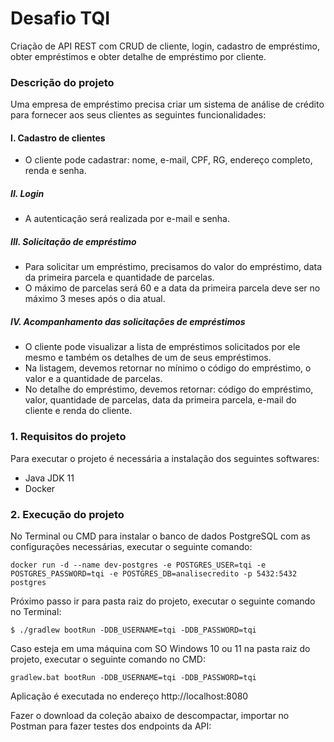 # Desafio TQI

Criação de API REST com CRUD de cliente, login, cadastro de empréstimo, obter empréstimos e obter detalhe de empréstimo por cliente.

### Descrição do projeto

Uma empresa de empréstimo precisa criar um sistema de análise de crédito para fornecer aos seus clientes as seguintes funcionalidades:

#### I. Cadastro de clientes
- O cliente pode cadastrar: nome, e-mail, CPF, RG, endereço completo, renda e senha.

##### II. Login
- A autenticação será realizada por e-mail e senha.

##### III. Solicitação de empréstimo
- Para solicitar um empréstimo, precisamos do valor do empréstimo, data da primeira parcela e quantidade de parcelas.
- O máximo de parcelas será 60 e a data da primeira parcela deve ser no máximo 3 meses após o dia atual.

##### IV. Acompanhamento das solicitações de empréstimos
- O cliente pode visualizar a lista de empréstimos solicitados por ele mesmo e também os detalhes de um de seus empréstimos.
- Na listagem, devemos retornar no mínimo o código do empréstimo, o valor e a quantidade de parcelas.
- No detalhe do empréstimo, devemos retornar: código do empréstimo, valor, quantidade de parcelas, data da primeira parcela, e-mail do cliente e renda do cliente.

### 1. Requisitos do projeto

Para executar o projeto é necessária a instalação dos seguintes softwares:

- Java JDK 11
- Docker

### 2. Execução do projeto

No Terminal ou CMD para instalar o banco de dados PostgreSQL com as configurações necessárias, executar o seguinte comando:

``docker run -d --name dev-postgres -e POSTGRES_USER=tqi -e POSTGRES_PASSWORD=tqi -e POSTGRES_DB=analisecredito -p 5432:5432 postgres``

Próximo passo ir para pasta raiz do projeto, executar o seguinte comando no Terminal:

```shell
$ ./gradlew bootRun -DDB_USERNAME=tqi -DDB_PASSWORD=tqi
```

Caso esteja em uma máquina com SO Windows 10 ou 11 na pasta raiz do projeto, executar o seguinte comando no CMD:

```shell
gradlew.bat bootRun -DDB_USERNAME=tqi -DDB_PASSWORD=tqi
```

Aplicação é executada no endereço http://localhost:8080

Fazer o download da coleção abaixo de descompactar, importar no Postman para fazer testes dos endpoints da API:
